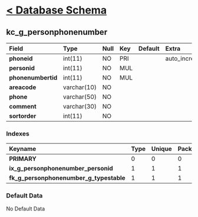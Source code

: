 # [< Database Schema](DatabaseSchema.md) #

## kc\_g\_personphonenumber ##
| **Field** | Type | Null | Key | Default | Extra | Comment |
|:----------|:-----|:-----|:----|:--------|:------|:--------|
| **phoneid** | int(11) | NO | PRI |  | auto\_increment |  |
| **personid** | int(11) | NO | MUL |  |  |  |
| **phonenumbertid** | int(11) | NO | MUL |  |  |  |
| **areacode** | varchar(10) | NO |  |  |  |  |
| **phone** | varchar(50) | NO |  |  |  |  |
| **comment** | varchar(30) | NO |  |  |  |  |
| **sortorder** | int(11) | NO |  |  |  |  |


### Indexes ###
| **Keyname** | Type | Unique | Packed | Column | Seq | Cardinality | Collation | Null | Comment |
|:------------|:-----|:-------|:-------|:-------|:----|:------------|:----------|:-----|:--------|
| **PRIMARY** | 0 | 0 | 0 | phoneid | 1 | 0 | A | 0 | 0 |
| **ix\_g\_personphonenumber\_personid** | 1 | 1 | 1 | personid | 1 |  | A | 1 | 1 |
| **fk\_g\_personphonenumber\_g\_typestable** | 1 | 1 | 1 | phonenumbertid | 1 |  | A | 1 | 1 |


### Default Data ###
No Default Data